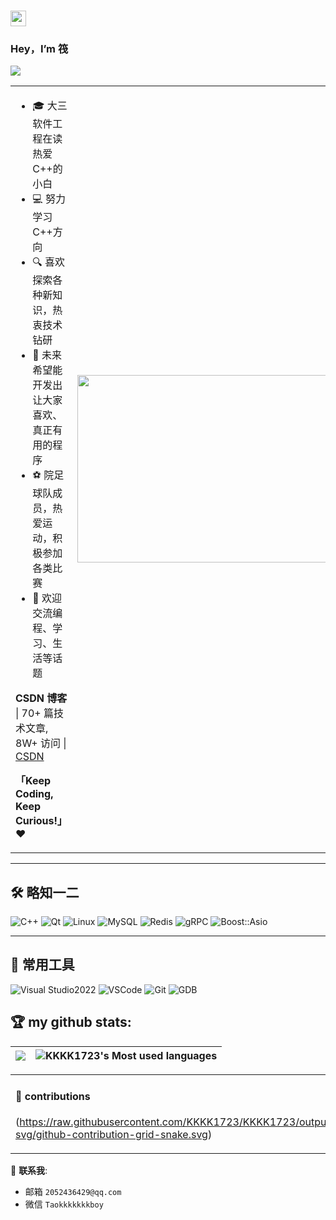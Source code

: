 ###  <img src="https://media.giphy.com/media/hvRJCLFzcasrR4ia7z/giphy.gif" width="25px">
### Hey，I’m 筏

![](https://img.shields.io/badge/dynamic/json?color=2bb24c&label=Feedly%20RSS&query=%24.data.totalSubs&url=https%3A%2F%2Fapi.spencerwoo.com%2Fsubstats%2F%3Fsource%3Dfeedly%26queryKey%3Dhttps%3A%2F%2Fchegva.com%2Ffeed%2F&logo=feedly)

<table>
<tr>
<td valign="top"  width="50%">

- 🎓 大三软件工程在读  热爱C++的小白
- 💻  努力学习C++方向  
- 🔍 喜欢探索各种新知识，热衷技术钻研  
- 🌱 未来希望能开发出让大家喜欢、真正有用的程序
- ⚽   院足球队成员，热爱运动，积极参加各类比赛  
- 💬 欢迎交流编程、学习、生活等话题  

**CSDN 博客** | 70+ 篇技术文章, 8W+ 访问 | [CSDN](https://blog.csdn.net/2401_87117051?spm=1000.2115.3001.5343) 

  **「Keep Coding, Keep Curious!」** ❤️
</td>
<td valign="center"  width="100%" height="100%">
<img src="https://github.com/anzhihe/anzhihe/blob/main/.github/workflows/Le%20Petit%20Prince.gif" width="500" height="300">
</td>
</tr>
</table>

<hr/>



## 🛠️ 略知一二

![C++](https://img.shields.io/badge/C++-00599C?logo=cplusplus&logoColor=white)
![Qt](https://img.shields.io/badge/Qt-41CD52?logo=qt&logoColor=white)
![Linux](https://img.shields.io/badge/Linux-FCC624?logo=linux&logoColor=black)
![MySQL](https://img.shields.io/badge/MySQL-4479A1?logo=mysql&logoColor=white)
![Redis](https://img.shields.io/badge/Redis-DC382D?logo=redis&logoColor=white)
![gRPC](https://img.shields.io/badge/gRPC-4285F4?logo=grpc&logoColor=white)
![Boost::Asio](https://img.shields.io/badge/Boost.Asio-FFDD00?logo=boost&logoColor=black)

---

## 🧰 常用工具

![Visual Studio2022](https://img.shields.io/badge/VS2022-5C2D91?logo=visualstudio&logoColor=white)
![VSCode](https://img.shields.io/badge/VS%20Code-007ACC?logo=visualstudiocode&logoColor=white)
![Git](https://img.shields.io/badge/Git-F05032?logo=git&logoColor=white)
![GDB](https://img.shields.io/badge/GDB-000000?logo=gnu&logoColor=white)

## 🏆 **my github stats:**

|![](https://github-profile-summary-cards.vercel.app/api/cards/profile-details?username=KKKK1723&theme=default)|![KKKK1723's Most used languages](https://github-readme-stats.vercel.app/api/top-langs/?username=KKKK1723&layout=compact&hide_border=true&langs_count=10&theme=default)|
|-|-|


<table>
<tr>
<td valign="top"  width="50%">

#### 🐍 contributions

(https://raw.githubusercontent.com/KKKK1723/KKKK1723/output/dist/only-svg/github-contribution-grid-snake.svg)



</td>
</tr>
</table>

📧 **联系我**: 
 - 邮箱 `2052436429@qq.com`
 - 微信 `Taokkkkkkkboy`
